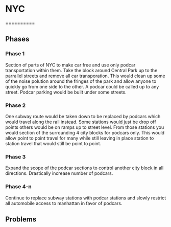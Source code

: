 # NYC

==========

## Phases

### Phase 1

Section of parts of NYC to make car free and use only podcar transportation within them. Take the block around Central Park up to the parrallel streets and remove all car transporation. This would clean up some of the noise polution around the fringes of the park and allow anyone to quickly go from one side to the other. A podcar could be called up to any street. Podcar parking would be built under some streets.

### Phase 2

One subway route would be taken down to be replaced by podcars which would travel along the rail instead. Some stations would just be drop off points others would be on ramps up to street level. From those stations you would section of the surrounding 4 city blocks for podcars only. This would allow point to point travel for many while still leaving in place station to station travel that would still be point to point. 

### Phase 3

Expand the scope of the podcar sections to control another city block in all directions. Drastically increase number of podcars.

### Phase 4-n

Continue to replace subway stations with podcar stations and slowly restrict all automobile access to manhattan in favor of podcars.

## Problems